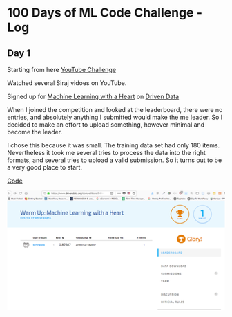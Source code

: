 # 100 Days of ML Code Challenge - Log

## Day 1

Starting from here [YouTube Challenge](https://www.youtube.com/watch?v=cuQMBj1cWPo&t=7s)

Watched several Siraj vidoes on YouTube.

Signed up for
[Machine Learning with a Heart](https://www.drivendata.org/competitions/54/machine-learning-with-a-heart/)
on [Driven Data](www.drivendata.org)

When I joined the competition and looked at the leaderboard, there were no entries, and absolutely anything I 
submitted would make the me leader.  So I decided to make an effort to upload something, however
minimal and become the leader.

I chose this because it was small.   The training data set had only 180 items.  Nevertheless it took me
several tries to process the data into the right formats, and several tries to upload a valid submission.  So it turns out
to be a very good place to start.

[Code](https://github.com/barkingcave/ml_with_a_heart)

![](https://github.com/barkingcave/ml_with_a_heart/blob/master/leaderboard_num1.png)







